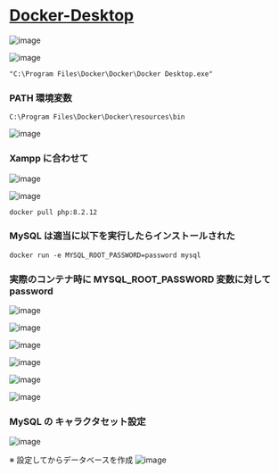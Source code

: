# [Docker-Desktop](https://docs.docker.com/desktop/install/windows-install/)

![image](https://github.com/winofsql/Docker-Desktop/assets/1501327/a9e46f69-c12a-48ac-b317-3a2e5401fccd)

![image](https://github.com/winofsql/Docker-Desktop/assets/1501327/3aa6aa10-5867-43f8-995b-2aba7a1d5ad7)
```
"C:\Program Files\Docker\Docker\Docker Desktop.exe"
```

### PATH 環境変数
```
C:\Program Files\Docker\Docker\resources\bin
```

![image](https://github.com/winofsql/Docker-Desktop/assets/1501327/2b17df72-b42d-4cd7-92ca-fa4539634476)

### Xampp に合わせて
![image](https://github.com/winofsql/Docker-Desktop/assets/1501327/bb5a023b-6297-4d45-ad4a-b62a4d1ab878)

![image](https://github.com/winofsql/Docker-Desktop/assets/1501327/7030f225-a2cf-4d20-8d0f-611f941ec28a)
```
docker pull php:8.2.12
```

### MySQL は適当に以下を実行したらインストールされた
```
docker run -e MYSQL_ROOT_PASSWORD=password mysql
```

### 実際のコンテナ時に MYSQL_ROOT_PASSWORD 変数に対して password

![image](https://github.com/winofsql/Docker-Desktop/assets/1501327/d110c937-8ee7-4f26-821f-8d408af371a3)

![image](https://github.com/winofsql/Docker-Desktop/assets/1501327/065e852e-34f9-46d9-9363-0afc7dd522f9)

![image](https://github.com/winofsql/Docker-Desktop/assets/1501327/f934eec3-8c60-49b6-8308-23e2096205a7)

![image](https://github.com/winofsql/Docker-Desktop/assets/1501327/b5c19053-9a0a-4105-91dc-efb11edccdbc)

![image](https://github.com/winofsql/Docker-Desktop/assets/1501327/70e37c54-c4af-4968-8eed-6f7a3cf07cae)

![image](https://github.com/winofsql/Docker-Desktop/assets/1501327/dbb1c702-2f08-477e-943d-acfbebb64206)

### MySQL の キャラクタセット設定
![image](https://github.com/winofsql/Docker-Desktop/assets/1501327/ba1d640d-3c9e-4eb4-a0fd-0c81251f7520)

※ 設定してからデータベースを作成
![image](https://github.com/winofsql/Docker-Desktop/assets/1501327/644afa9a-e9fb-4607-b017-d4434758a0b6)

